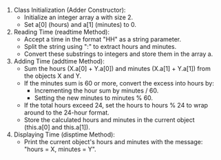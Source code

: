 1. Class Initialization (Adder Constructor):
    -	Initialize an integer array a with size 2.
    -	Set a[0] (hours) and a[1] (minutes) to 0.
2. Reading Time (readtime Method):
    -	Accept a time in the format "HH" as a string parameter.
    -	Split the string using ":" to extract hours and minutes.
    -	Convert these substrings to integers and store them in the array a.
3. Adding Time (addtime Method):
    - Sum the hours (X.a[0] + Y.a[0]) and minutes (X.a[1] + Y.a[1]) from the objects X and Y.
    - If the minutes sum is 60 or more, convert the excess into hours by:
        -	Incrementing the hour sum by minutes / 60.
        -	Setting the new minutes to minutes % 60.
    - If the total hours exceed 24, set the hours to hours % 24 to wrap around to the 24-hour format.
    - Store the calculated hours and minutes in the current object (this.a[0] and this.a[1]).
4. Displaying Time (disptime Method):
    - Print the current object's hours and minutes with the message: "hours = X, minutes = Y".